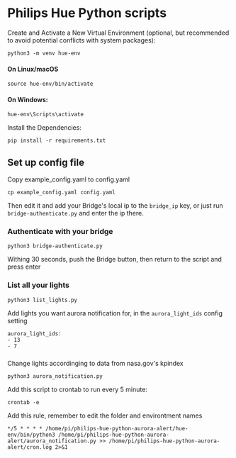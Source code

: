 # Philips Hue Python scripts

Create and Activate a New Virtual Environment (optional, but recommended to avoid potential conflicts with system packages):

    python3 -m venv hue-env

#### On Linux/macOS
    source hue-env/bin/activate  
#### On Windows:

    hue-env\Scripts\activate

Install the Dependencies:

    pip install -r requirements.txt

## Set up config file

Copy example_config.yaml to config.yaml

    cp example_config.yaml config.yaml

Then edit it and add your Bridge's local ip to the `bridge_ip` key, or just run `bridge-authenticate.py` and enter the ip there.

### Authenticate with your bridge

    python3 bridge-authenticate.py

Withing 30 seconds, push the Bridge button, then return to the script and press enter

### List all your lights

    python3 list_lights.py

Add lights you want aurora notification for, in the `aurora_light_ids` config setting

    aurora_light_ids:
    - 13
    - 7

### 

Change lights accordinging to data from nasa.gov's kpindex

    python3 aurora_notification.py

Add this script to crontab to run every 5 minute:

    crontab -e

Add this rule, remember to edit the folder and environtment names

    */5 * * * * /home/pi/philips-hue-python-aurora-alert/hue-env/bin/python3 /home/pi/philips-hue-python-aurora-alert/aurora_notification.py >> /home/pi/philips-hue-python-aurora-alert/cron.log 2>&1

